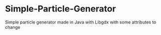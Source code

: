 # Simple-Particle-Generator
Simple particle generator made in Java with Libgdx with some attributes to change
